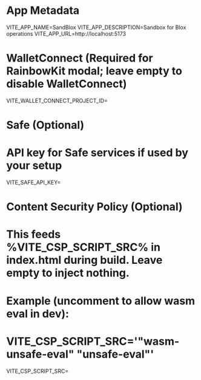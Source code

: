 # App Metadata
VITE_APP_NAME=SandBlox
VITE_APP_DESCRIPTION=Sandbox for Blox operations
VITE_APP_URL=http://localhost:5173

# WalletConnect (Required for RainbowKit modal; leave empty to disable WalletConnect)
VITE_WALLET_CONNECT_PROJECT_ID=

# Safe (Optional)
# API key for Safe services if used by your setup
VITE_SAFE_API_KEY=

# Content Security Policy (Optional)
# This feeds %VITE_CSP_SCRIPT_SRC% in index.html during build. Leave empty to inject nothing.
# Example (uncomment to allow wasm eval in dev):
# VITE_CSP_SCRIPT_SRC='"wasm-unsafe-eval" "unsafe-eval"'
VITE_CSP_SCRIPT_SRC=
